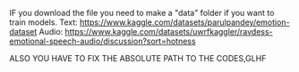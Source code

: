IF you download the file you need to make a "data" folder if you want to train models.
Text: https://www.kaggle.com/datasets/parulpandey/emotion-dataset
Audio: https://www.kaggle.com/datasets/uwrfkaggler/ravdess-emotional-speech-audio/discussion?sort=hotness

ALSO YOU HAVE TO FIX THE ABSOLUTE PATH TO THE CODES,GLHF
